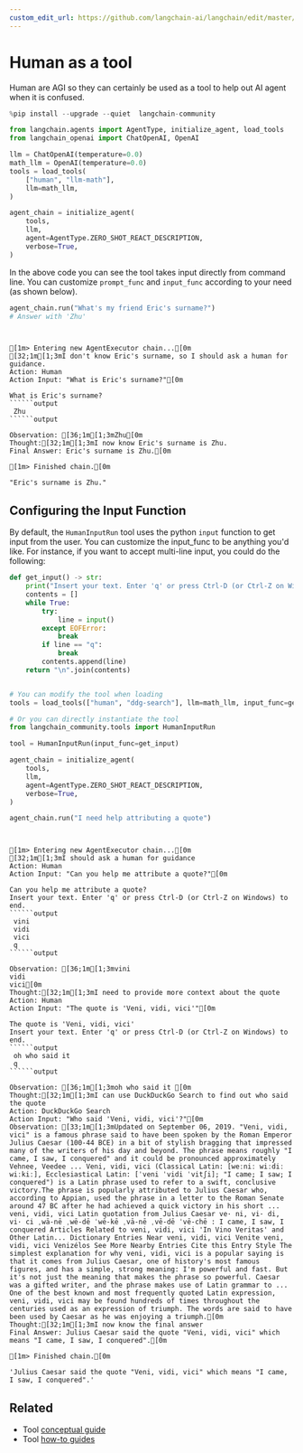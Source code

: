 ```yaml
---
custom_edit_url: https://github.com/langchain-ai/langchain/edit/master/docs/docs/integrations/tools/human_tools.ipynb
---
```

# Human as a tool

Human are AGI so they can certainly be used as a tool to help out AI agent 
when it is confused.


```python
%pip install --upgrade --quiet  langchain-community
```


```python
from langchain.agents import AgentType, initialize_agent, load_tools
from langchain_openai import ChatOpenAI, OpenAI

llm = ChatOpenAI(temperature=0.0)
math_llm = OpenAI(temperature=0.0)
tools = load_tools(
    ["human", "llm-math"],
    llm=math_llm,
)

agent_chain = initialize_agent(
    tools,
    llm,
    agent=AgentType.ZERO_SHOT_REACT_DESCRIPTION,
    verbose=True,
)
```

In the above code you can see the tool takes input directly from command line.
You can customize `prompt_func` and `input_func` according to your need (as shown below).


```python
agent_chain.run("What's my friend Eric's surname?")
# Answer with 'Zhu'
```
```output


[1m> Entering new AgentExecutor chain...[0m
[32;1m[1;3mI don't know Eric's surname, so I should ask a human for guidance.
Action: Human
Action Input: "What is Eric's surname?"[0m

What is Eric's surname?
``````output
 Zhu
``````output

Observation: [36;1m[1;3mZhu[0m
Thought:[32;1m[1;3mI now know Eric's surname is Zhu.
Final Answer: Eric's surname is Zhu.[0m

[1m> Finished chain.[0m
```


```output
"Eric's surname is Zhu."
```


## Configuring the Input Function

By default, the `HumanInputRun` tool uses the python `input` function to get input from the user.
You can customize the input_func to be anything you'd like.
For instance, if you want to accept multi-line input, you could do the following:


```python
def get_input() -> str:
    print("Insert your text. Enter 'q' or press Ctrl-D (or Ctrl-Z on Windows) to end.")
    contents = []
    while True:
        try:
            line = input()
        except EOFError:
            break
        if line == "q":
            break
        contents.append(line)
    return "\n".join(contents)


# You can modify the tool when loading
tools = load_tools(["human", "ddg-search"], llm=math_llm, input_func=get_input)
```


```python
# Or you can directly instantiate the tool
from langchain_community.tools import HumanInputRun

tool = HumanInputRun(input_func=get_input)
```


```python
agent_chain = initialize_agent(
    tools,
    llm,
    agent=AgentType.ZERO_SHOT_REACT_DESCRIPTION,
    verbose=True,
)
```


```python
agent_chain.run("I need help attributing a quote")
```
```output


[1m> Entering new AgentExecutor chain...[0m
[32;1m[1;3mI should ask a human for guidance
Action: Human
Action Input: "Can you help me attribute a quote?"[0m

Can you help me attribute a quote?
Insert your text. Enter 'q' or press Ctrl-D (or Ctrl-Z on Windows) to end.
``````output
 vini
 vidi
 vici
 q
``````output

Observation: [36;1m[1;3mvini
vidi
vici[0m
Thought:[32;1m[1;3mI need to provide more context about the quote
Action: Human
Action Input: "The quote is 'Veni, vidi, vici'"[0m

The quote is 'Veni, vidi, vici'
Insert your text. Enter 'q' or press Ctrl-D (or Ctrl-Z on Windows) to end.
``````output
 oh who said it 
 q
``````output

Observation: [36;1m[1;3moh who said it [0m
Thought:[32;1m[1;3mI can use DuckDuckGo Search to find out who said the quote
Action: DuckDuckGo Search
Action Input: "Who said 'Veni, vidi, vici'?"[0m
Observation: [33;1m[1;3mUpdated on September 06, 2019. "Veni, vidi, vici" is a famous phrase said to have been spoken by the Roman Emperor Julius Caesar (100-44 BCE) in a bit of stylish bragging that impressed many of the writers of his day and beyond. The phrase means roughly "I came, I saw, I conquered" and it could be pronounced approximately Vehnee, Veedee ... Veni, vidi, vici (Classical Latin: [weːniː wiːdiː wiːkiː], Ecclesiastical Latin: [ˈveni ˈvidi ˈvitʃi]; "I came; I saw; I conquered") is a Latin phrase used to refer to a swift, conclusive victory.The phrase is popularly attributed to Julius Caesar who, according to Appian, used the phrase in a letter to the Roman Senate around 47 BC after he had achieved a quick victory in his short ... veni, vidi, vici Latin quotation from Julius Caesar ve· ni, vi· di, vi· ci ˌwā-nē ˌwē-dē ˈwē-kē ˌvā-nē ˌvē-dē ˈvē-chē : I came, I saw, I conquered Articles Related to veni, vidi, vici 'In Vino Veritas' and Other Latin... Dictionary Entries Near veni, vidi, vici Venite veni, vidi, vici Venizélos See More Nearby Entries Cite this Entry Style The simplest explanation for why veni, vidi, vici is a popular saying is that it comes from Julius Caesar, one of history's most famous figures, and has a simple, strong meaning: I'm powerful and fast. But it's not just the meaning that makes the phrase so powerful. Caesar was a gifted writer, and the phrase makes use of Latin grammar to ... One of the best known and most frequently quoted Latin expression, veni, vidi, vici may be found hundreds of times throughout the centuries used as an expression of triumph. The words are said to have been used by Caesar as he was enjoying a triumph.[0m
Thought:[32;1m[1;3mI now know the final answer
Final Answer: Julius Caesar said the quote "Veni, vidi, vici" which means "I came, I saw, I conquered".[0m

[1m> Finished chain.[0m
```


```output
'Julius Caesar said the quote "Veni, vidi, vici" which means "I came, I saw, I conquered".'
```



## Related

- Tool [conceptual guide](/docs/concepts/#tools)
- Tool [how-to guides](/docs/how_to/#tools)
